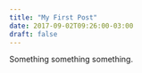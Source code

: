 ```yaml
---
title: "My First Post"
date: 2017-09-02T09:26:00-03:00
draft: false
---
```


Something something something.